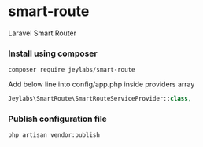 # smart-route
Laravel Smart Router

### Install using composer

```
composer require jeylabs/smart-route
```

Add below line into config/app.php inside providers array

```php
Jeylabs\SmartRoute\SmartRouteServiceProvider::class,
```

### Publish configuration file

```
php artisan vendor:publish
```
